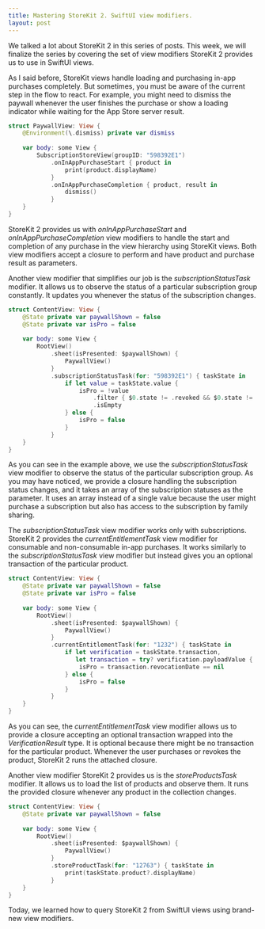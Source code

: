 ```yaml
---
title: Mastering StoreKit 2. SwiftUI view modifiers.
layout: post
---
```


We talked a lot about StoreKit 2 in this series of posts. This week, we will finalize the series by covering the set of view modifiers StoreKit 2 provides us to use in SwiftUI views.

As I said before, StoreKit views handle loading and purchasing in-app purchases completely. But sometimes, you must be aware of the current step in the flow to react. For example, you might need to dismiss the paywall whenever the user finishes the purchase or show a loading indicator while waiting for the App Store server result.

```swift
struct PaywallView: View {
    @Environment(\.dismiss) private var dismiss
    
    var body: some View {
        SubscriptionStoreView(groupID: "598392E1")
            .onInAppPurchaseStart { product in
                print(product.displayName)
            }
            .onInAppPurchaseCompletion { product, result in
                dismiss()
            }
    }
}
```

StoreKit 2 provides us with *onInAppPurchaseStart* and *onInAppPurchaseCompletion* view modifiers to handle the start and completion of any purchase in the view hierarchy using StoreKit views.
Both view modifiers accept a closure to perform and have product and purchase result as parameters.

Another view modifier that simplifies our job is the *subscriptionStatusTask* modifier. It allows us to observe the status of a particular subscription group constantly. It updates you whenever the status of the subscription changes.

```swift
struct ContentView: View {
    @State private var paywallShown = false
    @State private var isPro = false
    
    var body: some View {
        RootView()
            .sheet(isPresented: $paywallShown) {
                PaywallView()
            }
            .subscriptionStatusTask(for: "598392E1") { taskState in
                if let value = taskState.value {
                    isPro = !value
                        .filter { $0.state != .revoked && $0.state != .expired }
                        .isEmpty
                } else {
                    isPro = false
                }
            }
    }
}
```

As you can see in the example above, we use the *subscriptionStatusTask* view modifier to observe the status of the particular subscription group. As you may have noticed, we provide a closure handling the subscription status changes, and it takes an array of the subscription statuses as the parameter. It uses an array instead of a single value because the user might purchase a subscription but also has access to the subscription by family sharing.

The *subscriptionStatusTask* view modifier works only with subscriptions. StoreKit 2 provides the *currentEntitlementTask* view modifier for consumable and non-consumable in-app purchases. It works similarly to the *subscriptionStatusTask* view modifier but instead gives you an optional transaction of the particular product.

```swift
struct ContentView: View {
    @State private var paywallShown = false
    @State private var isPro = false
    
    var body: some View {
        RootView()
            .sheet(isPresented: $paywallShown) {
                PaywallView()
            }
            .currentEntitlementTask(for: "1232") { taskState in
                if let verification = taskState.transaction,
                   let transaction = try? verification.payloadValue {
                    isPro = transaction.revocationDate == nil
                } else {
                    isPro = false
                }
            }
    }
}
```

As you can see, the *currentEntitlementTask* view modifier allows us to provide a closure accepting an optional transaction wrapped into the *VerificationResult* type. It is optional because there might be no transaction for the particular product. Whenever the user purchases or revokes the product, StoreKit 2 runs the attached closure.

Another view modifier StoreKit 2 provides us is the *storeProductsTask* modifier. It allows us to load the list of products and observe them. It runs the provided closure whenever any product in the collection changes.

```swift
struct ContentView: View {
    @State private var paywallShown = false
    
    var body: some View {
        RootView()
            .sheet(isPresented: $paywallShown) {
                PaywallView()
            }
            .storeProductTask(for: "12763") { taskState in
                print(taskState.product?.displayName)
            }
    }
}
```

Today, we learned how to query StoreKit 2 from SwiftUI views using brand-new view modifiers.
